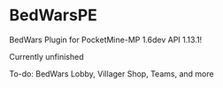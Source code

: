 # BedWarsPE
BedWars Plugin for PocketMine-MP 1.6dev
API 1.13.1!

Currently unfinished

To-do:
BedWars Lobby,
Villager Shop,
Teams,
and more
